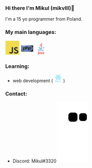### Hi there I'm Mikul (mikvlll)👋

I'm a 15 yo programmer from Poland. 

### My main languages:
<p align="left"> <a target="_blank"> <img src="https://raw.githubusercontent.com/devicons/devicon/master/icons/javascript/javascript-original.svg" alt="javascript" width="45" height="45"/> </a>   <a target="_blank"> <img src="https://raw.githubusercontent.com/devicons/devicon/master/icons/php/php-original.svg" alt="php" width="40" height="40"/> </a>   <a target="_blank">   <img src="https://raw.githubusercontent.com/devicons/devicon/master/icons/java/java-original-wordmark.svg" alt="java" width="40" height="40"/></a>

### Learning:
  - web development (<a target="_blank"> <img src="https://raw.githubusercontent.com/devicons/devicon/master/icons/react/react-original-wordmark.svg" alt="react" width="25" height="25" /> </a>)

### Contact:
- Discord: Mikul#3320
  <a target="_blank"><img src="https://github.com/rafaballerini/rafaballerini/blob/output/github-contribution-grid-snake.svg" alt="sneke"></a>



<!--

- 🔭 I’m currently working on ...
- 🌱 I’m currently learning ...
- 👯 I’m looking to collaborate on ...
- 🤔 I’m looking for help with ...
- 💬 Ask me about ...
- 📫 How to reach me: ...
- 😄 Pronouns: ...
- ⚡ Fun fact: ...
-->
